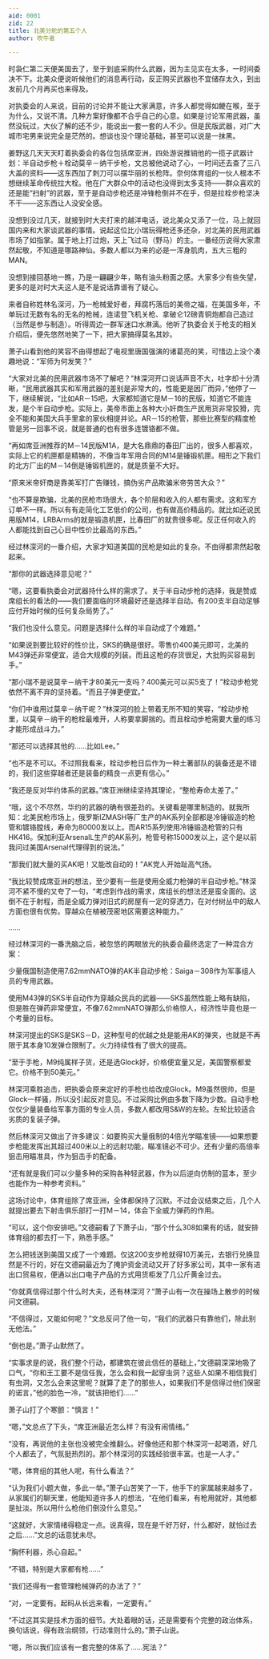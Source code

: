 ```yaml
---
aid: 0001
zid: 22
title: 北美分舵的第五个人
author: 吹牛者

---
```




  时袅仁第二天便美国去了，至于到底采购什么武器，因为主见实在太多，一时间委决不下。北美众便说听候他们的消息再行动，反正购买武器也不宜储存太久，到出发前几个月再买也来得及。

  对执委会的人来说，目前的讨论并不能让大家满意，许多人都觉得如鲠在喉，至于为什么，又说不清。几种方案好像都不合乎自己的心意。如果是讨论军用武器，虽然没玩过，大伙了解的还不少，能说出一套一套的人不少。但是民版武器，对广大城市宅男来说完全是茫然的。想谈也没个理论基础，甚至可以说是一抹黑。

  姜野这几天天天盯着执委会的各位包括席亚洲，四处游说推销他的一揽子武器计划：半自动步枪＋栓动莫辛－纳干步枪，文总被他说动了心，一时间还去查了三八大盖的资料——这东西加了刺刀可以摆华丽的长枪阵。奈何体育组的一伙人根本不想继续革命传统拉大栓。他在广大群众中的活动也没得到太多支持——群众喜欢的还是能“扫射”的武器，至于是自动步枪还是冲锋枪倒并不在乎，但是拉栓步枪坚决不干——这东西让人没安全感。

  没想到没过几天，就接到时大夫打来的越洋电话，说北美众又添了一位，马上就回国内来和大家谈武器的事情。说起这位比小瑞玩得枪还多还杂，对北美的民用武器市场了如指掌。属于地上打过炮，天上飞过马（野马）的主。一番经历说得大家肃然起敬，不知道是哪路神仙。多数人都以为来的必是一浑身肌肉，五大三粗的MAN。

  没想到接回基地一瞧，乃是一翩翩少年，略有油头粉面之感。大家多少有些失望，更多的是对时大夫这人是不是说话靠谱有了疑心。

  来者自称姓林名深河，乃一枪械爱好者，拜腐朽落后的美帝之福，在美国多年，不单玩过无数有名的无名的枪械，连诺登飞机关枪、拿破仑12磅青铜炮都自己造过（当然是参与制造）。听得周边一群军迷口水淋漓。他听了执委会关于枪支的相关介绍后，便先悠然地笑了一下，把大家搞得莫名其妙。

  萧子山看到他的笑容不由得想起了电视里唐国强演的诸葛亮的笑，可惜边上没个凑趣地说：“军师为何发笑？”

  “大家对北美的民用武器市场不了解吧？”林深河开口说话声音不大，吐字却十分清晰，“民用武器其实和军用武器的差别是非常大的，性能更是因厂而异，”他停了一下，继续解说，“比如AR－15吧，大家都知道它是M－16的民版，知道它不能连发，是个半自动步枪。实际上，美帝市面上各种大小奸商生产民用货非常狡猾，完全不能和美国大兵手里拿的家伙相提并论。AR－15的枪管，那些比赛型的精度枪管是另一回事不说，就是普通的也有很多连镀铬都不做。

  “再如席亚洲推荐的M－14民版M1A，是大名鼎鼎的春田厂出的，很多人都喜欢，实际上它的机匣都是精铸的，不像当年军用合同的M14是锤锻机匣。相形之下我们的北方厂出的M－14倒是锤锻机匣的，就是质量不大好。

  “原来米帝奸商是靠美军打广告赚钱，搞伪劣产品欺骗米帝劳苦大众？”

  “也不算是欺骗，北美的民枪市场很大，各个阶层和收入的人都有需求。这和军方订单不一样。所以有有走简化工艺低价的公司，也有做高价精品的。就比如还说民用版M14，LRBArms的就是锻造机匣，比春田厂的就贵很多呢。反正任何收入的人都能找到自己心目中性价比最高的东西。”

  经过林深河的一番介绍，大家才知道美国的民枪是如此的复杂。不由得都肃然起敬起来。

  “那你的武器选择意见呢？”

  “嗯，这要看执委会对武器持什么样的需求了。关于半自动步枪的选择，我是赞成席组长的看法的——我们要面临的环境最好还是选择半自动。有200支半自动足够应付开始时候的任何复杂局势了。”

  “我们也没什么意见。问题是选择什么样的半自动成了个难题。”

  “如果说到要比较好的性价比，SKS的确是很好。零售价400美元即可，北美的M43弹还非常便宜，适合大规模的列装。而且这枪的存货很足，大批购买容易到手。”

  “那小瑞不是说莫辛－纳干才80美元一支吗？400美元可以买5支了！”栓动步枪党依然不离不弃的坚持着。“而且子弹更便宜。”

  “你们中谁用过莫辛－纳干呢？”林深河的脸上带着无所不知的笑容，“栓动步枪里，以莫辛－纳干的枪栓最难开，人称要拿脚揣的。而且栓动步枪需要大量的练习才能形成战斗力。”

  “那还可以选择其他的……比如Lee。”

  “也不是不可以。不过照我看来，栓动步枪日后作为一种土著部队的装备还是不错的，我们这些穿越者还是装备的精良一点更有信心。”

  “我还是反对华约体系的武器。”席亚洲继续坚持其理论，“整枪寿命太差了。”

  “哦，这个不尽然，华约的武器的确有很差劲的。关键看是哪里制造的。就我所知：北美民枪市场上，俄罗斯IZMASH等厂生产的AK系列全部都是冷锤锻造的枪管和镀铬膛线，寿命为80000发以上。而AR15系列使用冷锤锻造枪管的只有HK416。保加利亚ArsenalL生产的AK系列，枪管号称15000发以上，这个是以前我问过美国Arsenal代理得到的说法。”

  “那我们就大量的买AK吧！又能改自动的！”AK党人开始趾高气扬。

  “我比较赞成席亚洲的想法，至少要有一些是使用全威力枪弹的半自动步枪。”林深河不紧不慢的又夸了一句，“考虑到作战的需求，席组长的想法还是蛮全面的。这倒不在于射程，而是全威力弹对旧式的房屋有一定的穿透力，在对付树丛中的敌人方面也很有优势。穿越众在植被茂密地区需要这种能力。”

  ……

  经过林深河的一番洗脑之后，被忽悠的两眼放光的执委会最终选定了一种混合方案：

  少量俄国制造使用7.62mmNATO弹的AK半自动步枪：Saiga－308作为军事组人员的专用武器。

  使用M43弹的SKS半自动作为穿越众民兵的武器——SKS虽然性能上略有缺陷，但是胜在弹药非常便宜，不像7.62mmNATO弹那么价格惊人，经济性毕竟也是一个考量的目标。

  林深河提出的SKS是SKS－D，这种型号的优越之处是能用AK的弹夹，也就是不再限于其本身10发弹仓限制了。火力持续性有了很大的提高。

  “至于手枪，M9纯属样子货，还是选Glock好，价格便宜量又足，美国警察都爱它。价格不到50美元。”

  林深河乘胜追击，把执委会原来定好的手枪也给改成Glock。M9虽然很帅，但是Glock一样骚，所以没引起反对意见。不过采购比例由多数下降为少数。自动手枪仅仅少量装备给军事方面的专业人员，多数人都改用S&W的左轮。左轮比较适合劣质的复装子弹。

  然后林深河又做出了许多建议：如要购买大量俄制的4倍光学瞄准镜——如果想要步枪能发挥出其超过400米以上的远射功能，瞄准镜必不可少。还有少量的高倍率狙击用瞄准具，作为狙击手的配备。

  “还有就是我们可以少量多种的采购各种轻武器，作为以后逆向仿制的蓝本，至少也能作为一种参考资料。”

  这场讨论中，体育组除了席亚洲，全体都保持了沉默。不过会议结束之后，几个人就提出要去下射击俱乐部打一打M－14，体会下全威力弹药的作用。

  “可以，这个你安排吧。”文德嗣看了下萧子山，“那个什么308如果有的话，就安排体育组的都去打一下，熟悉手感。”

  怎么把钱送到美国又成了一个难题。仅这200支步枪就得10万美元，去银行兑换显然是不行的，好在文德嗣最近为了掩护资金流动又开了好多家公司，其中一家有进出口贸易权，便通以出口电子产品的方式用货柜发了几公斤黄金过去。

  “你就真信得过那个什么时大夫，还有林深河？”萧子山有一次在操场上散步的时候问文德嗣。

  “不信得过，又能如何呢？”文总反问了他一句，“我们的武器只有靠他们，除此别无他法。”

  “倒也是。”萧子山默然了。

  “实事求是的说，我们整个行动，都建筑在彼此信任的基础上，”文德嗣深深地吸了口气，“你和王工要不是信任我，怎么会和我一起穿虫洞？这些人如果不相信我们有虫洞，又怎么会来这里呢？就算了走了的那些人，如果我们不是信得过他们保密的诺言，”他的脸色一冷，“就该把他们……”

  萧子山打了个寒颤：“慎言！”

  “嗯，”文总点了下头，“席亚洲最近怎么样？有没有闹情绪。”

  “没有，再说他的主张也没被完全推翻么。好像他还和那个林深河一起喝酒，好几个人都去了，气氛挺热烈的。那个林深河的实践经验很丰富。也是一人才。”

  “嗯，体育组的其他人呢，有什么看法？”

  “认为我们小题大做，多此一举。”萧子山苦笑了一下，他手下的家属越来越多了，从家属们的聊天里，他能知道许多人的想法，“在他们看来，有枪用就好，其他都是扯淡。所以用什么枪他们倒没什么意见。”

  “这就好，大家情绪得稳定一点。说真得，现在是千好万好，什么都好，就怕过去之后……”文总的话意犹未尽。

  “胸怀利器，杀心自起。”

  “不错，特别是大家都有枪……”

  “我们还得有一套管理枪械弹药的办法了？”

  “对，一定要有。起码从长远来看，一定要有。”

  “不过这其实是技术方面的细节。大处着眼的话，还是需要有个完整的政治体系，换句话说，得有政治纲领，行动准则什么的。”萧子山说。

  “嗯，所以我们应该有一套完整的体系了……宪法？”



